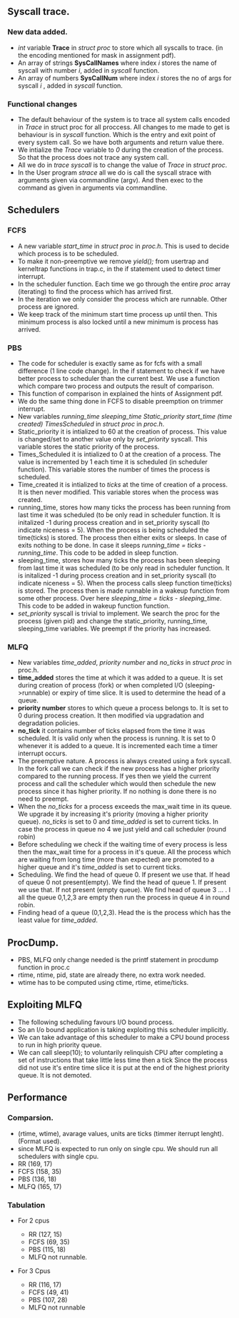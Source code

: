 ## Syscall trace.

### New data added.
* *int* variable **Trace** in *struct proc* to store which all syscalls to trace. (in the encoding mentioned for mask in assignment pdf).
* An array of strings **SysCallNames** where index *i* stores the name of syscall with number *i*, added in *syscall* function.
* An array of numbers **SysCallNum** where index *i* stores the no of args for syscall *i* , added in *syscall* function.

### Functional changes
* The default behaviour of the system is to trace all system calls encoded in *Trace* in struct proc for all proccess. All changes to me made to get is behaviour is in *syscall* function. Which is the entry and exit point of every system call. So we have both arguments and return value there. 
* We intialize the *Trace* variable to *0* during the creation of the process. So that the process does not trace any system call.
* All we do in *trace syscall* is to change the value of *Trace* in *struct proc*.
* In the User program *strace* all we do is call the syscall strace with arguments given via commandline (argv). And then exec to the command as given in arguments via commandline.




## Schedulers
### FCFS
* A new variable *start_time* in *struct proc* in *proc.h*. This is used to decide which process is to be scheduled.
* To make it non-preemptive we remove *yield();* from usertrap and kerneltrap functions in trap.c, in the if statement used to detect timer interrupt.
* In the scheduler function. Each time we go through the entire *proc* array (iterating) to find the process which has arrived first.
* In the iteration we only consider the process which are runnable. Other process are ignored.
* We keep track of the minimum start time process up until then. This minimum process is also locked until a new minimum is process has arrived.

### PBS
* The code for scheduler is exactly same as for fcfs with a small difference (1 line code change). In the if statement to check if we have better process to scheduler than the current best. We use a function which compare two process and outputs the result of comparison.
* This function of comparison in explained the hints of Assignment pdf. 
* We do the same thing done in FCFS to disable preemption on trimmer interrupt.
* New variables *running_time* *sleeping_time* *Static_priority* *start_time (time created)* *TimesScheduled* in *struct proc* in *proc.h*.
* Static_priority it is intialized to 60 at the creation of process. This value is changed/set to another value only by *set_priority* syscall. This variable stores the static priority of the process.
* Times_Scheduled it is intialized to 0 at the creation of a process. The value is incremented by 1 each time it is scheduled (in scheduler function). This variable stores the number of times the process is scheduled.
* Time_created it is intialized to *ticks* at the time of creation of a process. It is then never modified. This variable stores when the process was created.
* running_time, stores how many ticks the process has been running from last time it was scheduled (to be only read in scheduler function. It is initalized -1 during process creation and in set_priority syscall (to indicate niceness = 5). When the process is being scheduled the time(ticks) is stored. The process then either exits or sleeps. In case of exits nothing to be done. In case it sleeps *running_time = ticks - running_time*. This code to be added in sleep function.
* sleeping_time, stores how many ticks the process has been sleeping from last time it was scheduled (to be only read in scheduler function. It is initalized -1 during process creation and in set_priority syscall (to indicate niceness = 5). When the process calls sleep function time(ticks) is stored. The process then is made runnable in a wakeup function from some other process. Over here *sleeping_time = ticks - sleeping_time*. This code to be added in wakeup function function.
* *set_priority* syscall is trivial to implement. We search the proc  for the process (given pid) and change the static_priority, running_time, sleeping_time variables. We preempt if the priority has increased.

### MLFQ
* New variables *time_added*, *priority number* and *no_ticks* in *struct proc* in proc.h.
* **time_added** stores the time at which it was added to a queue. It is set during creation of process (fork) or when completed I/O (sleeping->runnable) or expiry of time slice. It is used to determine the head of a queue.
* **priority number** stores to which queue a process belongs to. It is set to 0 during process creation. It then modified via upgradation and degradation policies.
* **no_tick** it contains number of ticks elapsed from the time it was scheduled. It is valid only when the process is running. It is set to 0 whenever it is added to a queue. It is incremented each time a timer interrupt occurs.
* The preemptive nature. A process is always created using a fork syscall. In the fork call we can check if the new process has a higher priority compared to the running process. If yes then we yield the current process and call the scheduler which would then schedule the new process since it has higher priority. If no nothing is done there is no need to preempt.
* When the *no_ticks* for a process exceeds the max_wait time in its queue. We upgrade it by increasing it's priority (moving a higher priority queue). *no_ticks* is set to 0 and *time_added* is set to current ticks. In case the process in queue no 4 we just yield and call scheduler (round robin)
* Before scheduling we check if the waiting time of every process is less then the max_wait time for a process in it's queue. All the process which are waiting from long time (more than expected) are promoted to a higher queue and it's *time_added* is set to current ticks.
* Scheduling. We find the head of queue 0. If present we use that. If head of queue 0 not present(empty). We find the head of queue 1. If present we use that. If not present (empty queue). We find head of queue 3 ... . I all the queue 0,1,2,3 are empty then run the process in queue 4 in round robin.
* Finding head of a queue (0,1,2,3). Head the is the process which has the least value for *time_added*.




## ProcDump.
* PBS, MLFQ only change needed is the printf statement in procdump function in proc.c 
* rtime, ntime, pid, state are already there, no extra work needed. 
* wtime has to be computed using ctime, rtime, etime/ticks.





## Exploiting MLFQ
* The following scheduling favours I/O bound process. 
* So an I/o bound application is taking exploiting this scheduler implicitly.
* We can take advantage of this scheduler to make a CPU bound process to run in high priority queue.
* We can call sleep(10); to voluntarily relinquish CPU after completing a set of instructions that take little less time then a tick Since the process did not use it's entire time slice it is put at the end of the highest priority queue. It is not demoted.





## Performance

### Comparsion. 
* (rtime, wtime), avarage values, units are ticks (timmer iterrupt lenght). (Format used).
* since MLFQ is expected to run only on single cpu. We should run all schedulers with single cpu.
* RR  (169, 17)
* FCFS (158, 35)
* PBS (136, 18)
* MLFQ (165, 17)

### Tabulation
* For 2 cpus
  * RR (127, 15)
  * FCFS (69, 35)
  * PBS (115, 18)
  * MLFQ not runnable.

* For 3 Cpus
  * RR (116, 17)
  * FCFS (49, 41)
  * PBS (107, 28)
  * MLFQ not runnable